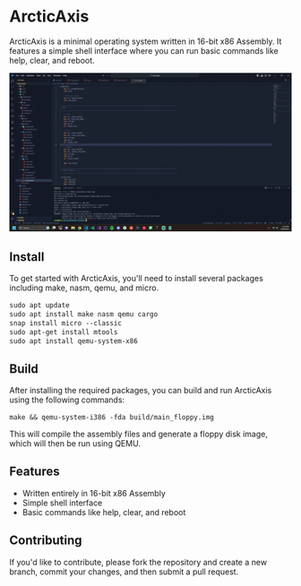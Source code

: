 # ArcticAxis
ArcticAxis is a minimal operating system written in 16-bit x86 Assembly. It features a simple shell interface where you can run basic commands like help, clear, and reboot.

<img src="./imgs/2023-09-01 18-43-54.gif">

## Install
To get started with ArcticAxis, you'll need to install several packages including make, nasm, qemu, and micro.
```
sudo apt update
sudo apt install make nasm qemu cargo
snap install micro --classic
sudo apt-get install mtools
sudo apt install qemu-system-x86
```

## Build
After installing the required packages, you can build and run ArcticAxis using the following commands:
```
make && qemu-system-i386 -fda build/main_floppy.img
```
This will compile the assembly files and generate a floppy disk image, which will then be run using QEMU.

## Features
- Written entirely in 16-bit x86 Assembly
- Simple shell interface
- Basic commands like help, clear, and reboot

## Contributing
If you'd like to contribute, please fork the repository and create a new branch, commit your changes, and then submit a pull request.
